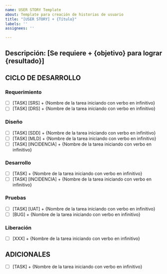 ```yaml
---
name: USER STORY Template
about: Template para creación de historias de usuario
title: "[USER STORY] + {Título}"
labels: ''
assignees: ''

---
```


## **Descripción:**  [Se requiere + {objetivo} para lograr {resultado}]

## CICLO DE DESARROLLO
### Requerimiento
- [ ] [TASK] [SRS] + {Nombre de la tarea iniciando con verbo en infinitivo} 
- [ ] [TASK] [DRS] + {Nombre de la tarea iniciando con verbo en infinitivo} 

### Diseño
- [ ] [TASK] [SDD] + {Nombre de la tarea iniciando con verbo en infinitivo} 
- [ ] [TASK] [MLD] + {Nombre de la tarea iniciando con verbo en infinitivo} 
- [ ] [TASK] [INCIDENCIA] + {Nombre de la tarea iniciando con verbo en infinitivo} 

### Desarrollo 
- [ ] [TASK] + {Nombre de la tarea iniciando con verbo en infinitivo} 
- [ ] [TASK] [INCIDENCIA] + {Nombre de la tarea iniciando con verbo en infinitivo} 

### Pruebas 
- [ ] [TASK] [UAT] + {Nombre de la tarea iniciando con verbo en infinitivo} 
- [ ] [BUG] + {Nombre de la tarea iniciando con verbo en infinitivo} 

### Liberación 
- [ ] [XXX] + {Nombre de la tarea iniciando con verbo en infinitivo} 

## ADICIONALES
- [ ] [TASK] + {Nombre de la tarea iniciando con verbo en infinitivo}
